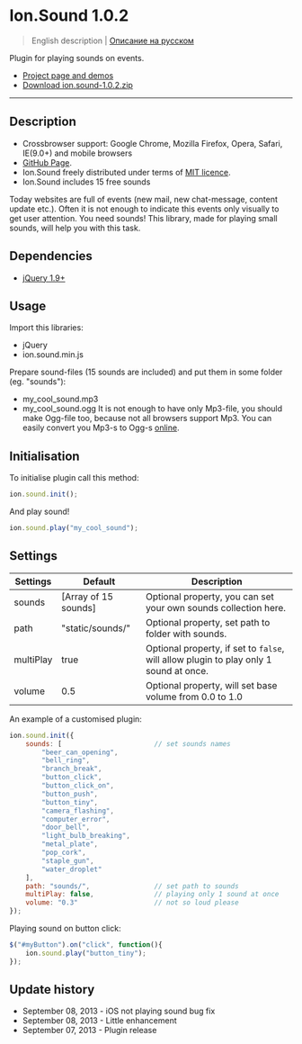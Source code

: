 # Ion.Sound 1.0.2

> English description | <a href="readme.ru.md">Описание на русском</a>

Plugin for playing sounds on events.
* <a href="http://ionden.com/a/plugins/ion.sound/en.html">Project page and demos</a>
* <a href="http://ionden.com/a/plugins/ion.sound/ion.sound-1.0.2.zip">Download ion.sound-1.0.2.zip</a>

***

## Description
* Crossbrowser support: Google Chrome, Mozilla Firefox, Opera, Safari, IE(9.0+) and mobile browsers
* <a href="https://github.com/IonDen/ion.sound">GitHub Page</a>.
* Ion.Sound freely distributed under terms of <a href="http://ionden.com/a/plugins/licence-en.html" target="_blank">MIT licence</a>.
* Ion.Sound includes 15 free sounds

Today websites are full of events (new mail, new chat-message, content update etc.). Often it is not enough to indicate this events only visually to get user attention. You need sounds! This library, made for playing small sounds, will help you with this task.


## Dependencies
* <a href="http://jquery.com/" target="_blank">jQuery 1.9+</a>


## Usage
Import this libraries:
* jQuery
* ion.sound.min.js

Prepare sound-files (15 sounds are included) and put them in some folder (eg. "sounds"):
* my_cool_sound.mp3
* my_cool_sound.ogg
It is not enough to have only Mp3-file, you should make Ogg-file too, because not all browsers support Mp3. You can easily convert you Mp3-s to Ogg-s <a href="http://media.io/" target="_blank">online</a>.


## Initialisation
To initialise plugin call this method:
```javascript
ion.sound.init();
```

And play sound!
```javascript
ion.sound.play("my_cool_sound");
```


## Settings
<table class="options">
    <thead>
        <tr>
            <th>Settings</th>
            <th>Default</th>
            <th>Description</th>
        </tr>
    </thead>
    <tbody>
        <tr>
            <td>sounds</td>
            <td>[Array of 15 sounds]</td>
            <td>Optional property, you can set your own sounds collection here.</td>
        </tr>
        <tr>
            <td>path</td>
            <td>"static/sounds/"</td>
            <td>Optional property, set path to folder with sounds.</td>
        </tr>
        <tr>
            <td>multiPlay</td>
            <td>true</td>
            <td>Optional property, if set to <code>false</code>, will allow plugin to play only 1 sound at once.</td>
        </tr>
        <tr>
            <td>volume</td>
            <td>0.5</td>
            <td>Optional property, will set base volume from 0.0 to 1.0</td>
        </tr>
    </tbody>
</table>

An example of a customised plugin:
```javascript
ion.sound.init({
    sounds: [                       // set sounds names
        "beer_can_opening",
        "bell_ring",
        "branch_break",
        "button_click",
        "button_click_on",
        "button_push",
        "button_tiny",
        "camera_flashing",
        "computer_error",
        "door_bell",
        "light_bulb_breaking",
        "metal_plate",
        "pop_cork",
        "staple_gun",
        "water_droplet"
    ],
    path: "sounds/",                // set path to sounds
    multiPlay: false,               // playing only 1 sound at once
    volume: "0.3"                   // not so loud please
});
```


Playing sound on button click:
```javascript
$("#myButton").on("click", function(){
    ion.sound.play("button_tiny");
});
```


## Update history
* September 08, 2013 - iOS not playing sound bug fix
* September 08, 2013 - Little enhancement
* September 07, 2013 - Plugin release